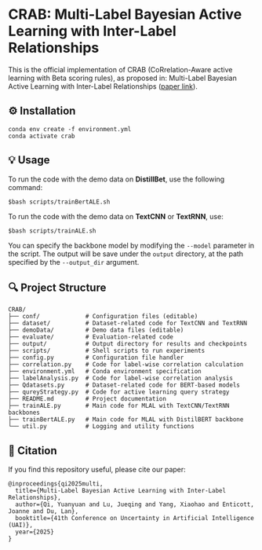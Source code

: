 # CRAB: Multi-Label Bayesian Active Learning with Inter-Label Relationships
This is the official implementation of CRAB (CoRrelation-Aware active learning with Beta scoring rules), as proposed in: Multi-Label Bayesian Active Learning with Inter-Label Relationships ([paper link](https://arxiv.org/abs/2406.09008)).


## ⚙️ Installation
```
conda env create -f environment.yml
conda activate crab
```

## 💡 Usage
To run the code with the demo data on **DistillBet**, use the following command:
``` 
$bash scripts/trainBertALE.sh
```
To run the code with the demo data on **TextCNN** or **TextRNN**, use:
```
$bash scripts/trainALE.sh
``` 
You can specify the backbone model by modifying the `--model` parameter in the script. The output will be save under the `output` directory, at the path specified by the `--output_dir` argument.

## 🔍 Project Structure
```
CRAB/
├── conf/             # Configuration files (editable)
├── dataset/          # Dataset-related code for TextCNN and TextRNN
├── demoData/         # Demo data files (editable)
├── evaluate/         # Evaluation-related code
├── output/           # Output directory for results and checkpoints
├── scripts/          # Shell scripts to run experiments
├── config.py         # Configuration file handler
├── correlation.py    # Code for label-wise correlation calculation
├── environment.yml   # Conda environment specification
├── labelAnalysis.py  # Code for label-wise correlation analysis
├── Qdatasets.py      # Dataset-related code for BERT-based models
├── qureyStrategy.py  # Code for active learning query strategy
├── README.md         # Project documentation
├── trainALE.py       # Main code for MLAL with TextCNN/TextRNN backbones
├── trainBertALE.py   # Main code for MLAL with DistilBERT backbone
└── util.py           # Logging and utility functions
```


## 🔗 Citation
If you find this repository useful, please cite our paper:
```
@inproceedings{qi2025multi,
  title={Multi-Label Bayesian Active Learning with Inter-Label Relationships},
  author={Qi, Yuanyuan and Lu, Jueqing and Yang, Xiaohao and Enticott, Joanne and Du, Lan},
  booktitle={41th Conference on Uncertainty in Artificial Intelligence (UAI)},
  year={2025}
}
```
